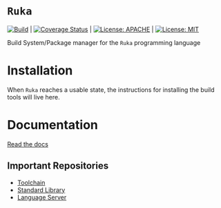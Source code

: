 # `Ruka`
[![Build](https://github.com/ruka-lang/ruka/actions/workflows/build.yml/badge.svg?branch=main)](https://github.com/ruka-lang/ruka/actions/workflows/build.yml) |
[![Coverage Status](https://coveralls.io/repos/github/ruka-lang/ruka/badge.svg?branch=)](https://coveralls.io/github/ruka-lang/ruka?branch=main) |
[![License: APACHE](https://img.shields.io/badge/License-Apache_2.0-blue.svg)](https://opensource.org/licenses/Apache-2.0) |
[![License: MIT](https://img.shields.io/badge/License-MIT-yellow.svg)](https://opensource.org/licenses/MIT)

Build System/Package manager for the `Ruka` programming language

# Installation
When `Ruka` reaches a usable state, the instructions for installing the build tools will live here.

# Documentation

[Read the docs](https://www.ruka-lang.org)

## Important Repositories
- [Toolchain](https://www.github.com/ruka-lang/rukaup)
- [Standard Library](https://www.github.com/ruka-lang/ruka-std)
- [Language Server](https://www.github.com/ruka-lang/ruka-ls)
